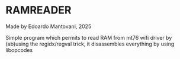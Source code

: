 RAMREADER
=============

Made by Edoardo Mantovani, 2025

Simple program which permits to read RAM from mt76 wifi driver by (ab)using the regidx/regval trick, it disassembles everything by using libopcodes
